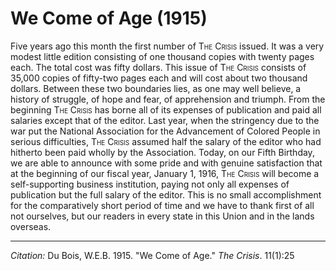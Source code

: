 # We Come of Age (1915)

Five years ago this month the first number of <span style="font-variant:small-caps;">The Crisis</span> issued. It was a very modest little edition consisting of one thousand copies with twenty pages each. The total cost was fifty dollars. This issue of <span style="font-variant:small-caps;">The Crisis</span> consists of 35,000 copies of fifty-two pages each and will cost about two thousand dollars. Between these two boundaries lies, as one may well believe, a history of struggle, of hope and fear, of apprehension and triumph. From the beginning <span style="font-variant:small-caps;">The Crisis</span> has borne all of its expenses of publication and paid all salaries except that of the editor. Last year, when the stringency due to the war put the National Association for the Advancement of Colored People in serious difficulties, <span style="font-variant:small-caps;">The Crisis</span> assumed half the salary of the editor who had hitherto been paid wholly by the Association. Today, on our Fifth Birthday, we are able to announce with some pride and with genuine satisfaction that at the beginning of our fiscal year, January 1, 1916, <span style="font-variant:small-caps;">The Crisis</span> will become a self-supporting business institution, paying not only all expenses of publication but the full salary of the editor. This is no small accomplishment for the comparatively short period of time and we have to thank first of all not ourselves, but our readers in every state in this Union and in the lands overseas.


____________________
*Citation:* Du Bois, W.E.B. 1915. "We Come of Age." *The Crisis*. 11(1):25
